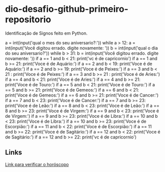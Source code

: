 # dio-desafio-github-primeiro-repositorio
Identificação de Signos feito em Python.

a = int(input('qual o mes do seu aniversario?:'))
while a > 12:
    a = int(input('Você digitou errado. digite novamente: '))
b = int(input('qual o dia do seu aniversario?'))
while b > 31:
    b = int(input('Você digitou errado. digite novamente: '))
if a == 1 and b < 21:
     print('vc é de capricornio')
if a == 1 and b >= 21:
     print('Voce é de Aquário:')
if a == 2 and b < 19:
     print('Voce é de Aquário:')
if a == 2 and b >= 19:
     print('Voce é de Peixes:')
if a == 3 and b < 21 :
     print('Voce é de Peixes:')
if a == 3 and b >= 21 :
     print('Voce é de Aries:')
if a == 4 and b < 21:
     print('Voce é de Aries:')
if a == 4 and b >= 21:
     print('Voce é de Touro:')
if a == 5 and b < 21:
     print('Voce é de Touro:')
if a == 5 and b >= 21:
     print('Voce é de Gemeos:')
if a == 6 and b < 21:
     print('Voce é de Gemeos:')
if a == 6 and b >= 21:
     print('Voce é de Cancer:')
if a == 7 and b < 23:
     print('Voce é de Cancer:')
if a == 7 and b >= 23:
     print('Voce é de Leão:')
if a == 8 and b < 23:
     print('Voce é de Leão:')
if a == 8 and b >= 23:
     print('Voce é de Virgem:')
if a == 9 and b < 23:
     print('Voce é de Virgem:')
if a == 9 and b >= 23:
     print('Voce é de Libra:')
if a == 10 and b < 23:
     print('Voce é de Libra:')
if a == 10 and b >= 23:
     print('Voce é de Escorpião:')
if a == 11 and b < 22:
     print('Voce é de Escorpião:')
if a == 11 and b >= 22:
     print('Voce é de Sagitário:')
if a == 12 and b < 22:
     print('Voce é de Sagitário:')
if a == 12 and b >= 22:
     print('vc é de capricornio')


## Links
[Link para verificar o horóscopo](https://www.metropoles.com/vida-e-estilo/horoscopo/horoscopo-2022-confira-a-previsao-de-hoje-02-05-para-seu-signo)
